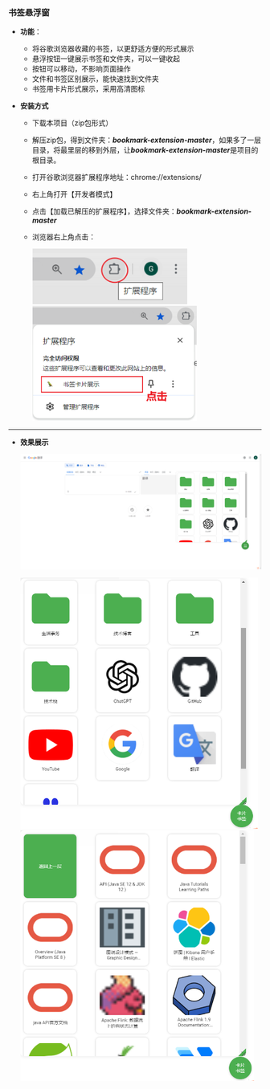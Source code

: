 ### 书签悬浮窗

+ **功能**：
  + 将谷歌浏览器收藏的书签，以更舒适方便的形式展示
  + 悬浮按钮一键展示书签和文件夹，可以一键收起
  + 按钮可以移动，不影响页面操作
  + 文件和书签区别展示，能快速找到文件夹
  + 书签用卡片形式展示，采用高清图标	
  
+ **安装方式**

  + 下载本项目（zip包形式）

  + 解压zip包，得到文件夹：***bookmark-extension-master***，如果多了一层目录，将最里层的移到外层，让***bookmark-extension-master***是项目的根目录。

  + 打开谷歌浏览器扩展程序地址：chrome://extensions/

  + 右上角打开【开发者模式】

  + 点击【加载已解压的扩展程序】，选择文件夹：***bookmark-extension-master***

  + 浏览器右上角点击：

    <img src=".//pic//Snipaste_2024-10-02_12-23-35.png" style="zoom:110%;" />

    <img src=".//pic//Snipaste_2024-10-02_12-24-06.png" style="zoom:80%;" />



---

+ **效果展示**

  ![](.//pic//Snipaste_2024-10-02_12-21-19.png)

  <img src=".//pic//Snipaste_2024-10-02_12-18-43.png" style="zoom:60%;" />

  <img src=".//pic//Snipaste_2024-10-02_12-20-32.png" style="zoom:60%;" />

  